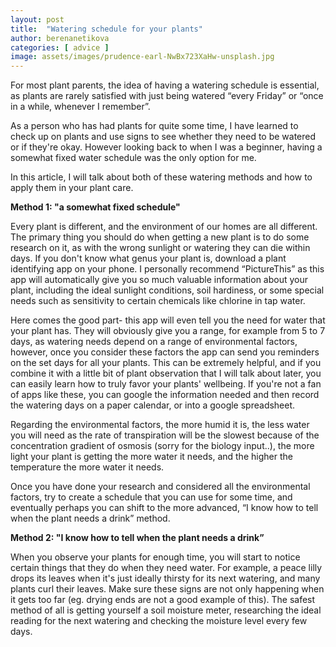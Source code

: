 ```yaml
---
layout: post
title:  "Watering schedule for your plants"
author: berenanetikova
categories: [ advice ]
image: assets/images/prudence-earl-NwBx723XaHw-unsplash.jpg
---
```

For most plant parents, the idea of having a watering schedule is essential, as plants are rarely satisfied with just being watered “every Friday” or “once in a while, whenever I remember”. 

As a person who has had plants for quite some time, I have learned to check up on plants and use signs to see whether they need to be watered or if they're okay. However looking back to when I was a beginner, having a somewhat fixed water schedule was the only option for me. 

In this article, I will talk about both of these watering methods and how to apply them in your plant care.

**Method 1: "a somewhat fixed schedule"**

Every plant is different, and the environment of our homes are all different. The primary thing you should do when getting a new plant is to do some research on it, as with the wrong sunlight or watering they can die within days. If you don't know what genus your plant is, download a plant identifying app on your phone. I personally recommend “PictureThis” as this app will automatically give you so much valuable information about your plant, including the ideal sunlight conditions, soil hardiness, or some special needs such as sensitivity to certain chemicals like chlorine in tap water. 

Here comes the good part- this app will even tell you the need for water that your plant has. They will obviously give you a range, for example from 5 to 7 days, as watering needs depend on a range of environmental factors, however, once you consider these factors the app can send you reminders on the set days for all your plants. This can be extremely helpful, and if you combine it with a little bit of plant observation that I will talk about later, you can easily learn how to truly favor your plants' wellbeing. If you're not a fan of apps like these, you can google the information needed and then record the watering days on a paper calendar, or into a google spreadsheet.

Regarding the environmental factors, the more humid it is, the less water you will need as the rate of transpiration will be the slowest because of the concentration gradient of osmosis (sorry for the biology input..), the more light your plant is getting the more water it needs, and the higher the temperature the more water it needs. 

Once you have done your research and considered all the environmental factors, try to create a schedule that you can use for some time, and eventually perhaps you can shift to the more advanced, “I know how to tell when the plant needs a drink” method. 


**Method 2: "I know how to tell when the plant needs a drink”** 

When you observe your plants for enough time, you will start to notice certain things that they do when they need water. For example, a peace lilly drops its leaves when it's just ideally thirsty for its next watering, and many plants curl their leaves. Make sure these signs are not only happening when it gets too far (eg. drying ends are not a good example of this). The safest  method of all is getting yourself a soil moisture meter, researching the ideal reading for the next watering and checking the moisture level every few days.
